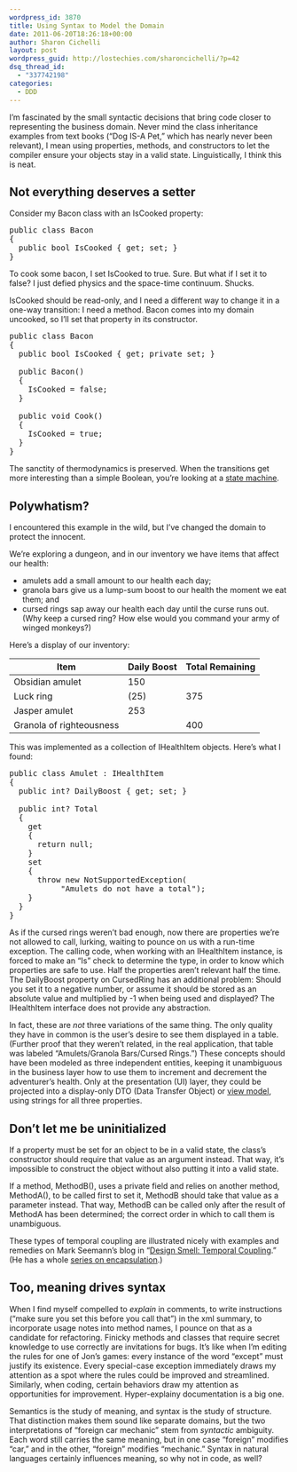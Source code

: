 ```yaml
---
wordpress_id: 3870
title: Using Syntax to Model the Domain
date: 2011-06-20T18:26:18+00:00
author: Sharon Cichelli
layout: post
wordpress_guid: http://lostechies.com/sharoncichelli/?p=42
dsq_thread_id:
  - "337742198"
categories:
  - DDD
---
```

I&#8217;m fascinated by the small syntactic decisions that bring code closer to representing the business domain. Never mind the class inheritance examples from text books (&#8220;Dog IS-A Pet,&#8221; which has nearly never been relevant), I mean using properties, methods, and constructors to let the compiler ensure your objects stay in a valid state. Linguistically, I think this is neat.

## Not everything deserves a setter

Consider my Bacon class with an IsCooked property:

<pre class="brush:csharp">public class Bacon
{
  public bool IsCooked { get; set; }
}
</pre>

To cook some bacon, I set IsCooked to true. Sure. But what if I set it to false? I just defied physics and the space-time continuum. Shucks.

IsCooked should be read-only, and I need a different way to change it in a one-way transition: I need a method. Bacon comes into my domain uncooked, so I&#8217;ll set that property in its constructor.

<pre class="brush:csharp">public class Bacon
{
  public bool IsCooked { get; private set; }

  public Bacon()
  {
    IsCooked = false;
  }

  public void Cook()
  {
    IsCooked = true;
  }
}
</pre>

The sanctity of thermodynamics is preserved. When the transitions get more interesting than a simple Boolean, you&#8217;re looking at a [state machine](http://en.wikipedia.org/wiki/Finite-state_machine).

## Polywhatism?

I encountered this example in the wild, but I&#8217;ve changed the domain to protect the innocent.

We&#8217;re exploring a dungeon, and in our inventory we have items that affect our health:

  * amulets add a small amount to our health each day;
  * granola bars give us a lump-sum boost to our health the moment we eat them; and
  * cursed rings sap away our health each day until the curse runs out. (Why keep a cursed ring? How else would you command your army of winged monkeys?)

Here&#8217;s a display of our inventory:

| Item                     | Daily Boost | Total Remaining |
| ------------------------ | ----------- | --------------- |
| Obsidian amulet          | 150         | &nbsp;          |
| Luck ring                | (25)        | 375             |
| Jasper amulet            | 253         | &nbsp;          |
| Granola of righteousness | &nbsp;      | 400             |

This was implemented as a collection of IHealthItem objects. Here&#8217;s what I found:

<pre class="brush:csharp">public class Amulet : IHealthItem
{
  public int? DailyBoost { get; set; }

  public int? Total
  {
    get
    {
      return null;
    }
    set
    {
      throw new NotSupportedException(
           "Amulets do not have a total");
    }
  }
}
</pre>

As if the cursed rings weren&#8217;t bad enough, now there are properties we&#8217;re not allowed to call, lurking, waiting to pounce on us with a run-time exception. The calling code, when working with an IHealthItem instance, is forced to make an &#8220;Is&#8221; check to determine the type, in order to know which properties are safe to use. Half the properties aren&#8217;t relevant half the time. The DailyBoost property on CursedRing has an additional problem: Should you set it to a negative number, or assume it should be stored as an absolute value and multiplied by -1 when being used and displayed? The IHealthItem interface does not provide any abstraction.

In fact, these are _not_ three variations of the same thing. The only quality they have in common is the user&#8217;s desire to see them displayed in a table. (Further proof that they weren&#8217;t related, in the real application, that table was labeled &#8220;Amulets/Granola Bars/Cursed Rings.&#8221;) These concepts should have been modeled as three independent entities, keeping it unambiguous in the business layer how to use them to increment and decrement the adventurer&#8217;s health. Only at the presentation (UI) layer, they could be projected into a display-only DTO (Data Transfer Object) or [view model](http://lostechies.com/jimmybogard/2009/06/30/how-we-do-mvc-view-models/), using strings for all three properties.

## Don&#8217;t let me be uninitialized

If a property must be set for an object to be in a valid state, the class&#8217;s constructor should require that value as an argument instead. That way, it&#8217;s impossible to construct the object without also putting it into a valid state.

If a method, MethodB(), uses a private field and relies on another method, MethodA(), to be called first to set it, MethodB should take that value as a parameter instead. That way, MethodB can be called only after the result of MethodA has been determined; the correct order in which to call them is unambiguous.

These types of temporal coupling are illustrated nicely with examples and remedies on Mark Seemann&#8217;s blog in &#8220;[Design Smell: Temporal Coupling](http://blog.ploeh.dk/2011/05/24/DesignSmellTemporalCoupling.aspx).&#8221; (He has a whole [series on encapsulation](http://blog.ploeh.dk/2011/05/24/PokayokeDesignFromSmellToFragrance.aspx).)

## Too, meaning drives syntax

When I find myself compelled to _explain_ in comments, to write instructions (&#8220;make sure you set this before you call that&#8221;) in the xml summary, to incorporate usage notes into method names, I pounce on that as a candidate for refactoring. Finicky methods and classes that require secret knowledge to use correctly are invitations for bugs. It&#8217;s like when I&#8217;m editing the rules for one of Jon&#8217;s games: every instance of the word &#8220;except&#8221; must justify its existence. Every special-case exception immediately draws my attention as a spot where the rules could be improved and streamlined. Similarly, when coding, certain behaviors draw my attention as opportunities for improvement. Hyper-explainy documentation is a big one.

Semantics is the study of meaning, and syntax is the study of structure. That distinction makes them sound like separate domains, but the two interpretations of &#8220;foreign car mechanic&#8221; stem from _syntactic_ ambiguity. Each word still carries the same meaning, but in one case &#8220;foreign&#8221; modifies &#8220;car,&#8221; and in the other, &#8220;foreign&#8221; modifies &#8220;mechanic.&#8221; Syntax in natural languages certainly influences meaning, so why not in code, as well?